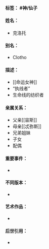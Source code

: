 #### 标签： #神/仙子
#### 姓名：
- 克洛托
#### 别名：
- Clotho
#### 描述：
- [[命运女神]]
- “执线者”
- 生命线的纺织者
#### 亲属关系：
- 父亲[[宙斯]]
- 母亲[[忒弥斯]]
- 兄弟姐妹
- 子女
- 配偶
#### 重要事件：
- 
#### 不同版本：
- 
#### 艺术作品：
- 
#### 后世引用：
- 